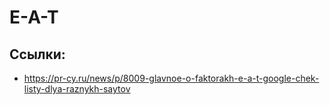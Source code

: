 # E-A-T

## Ссылки:
- https://pr-cy.ru/news/p/8009-glavnoe-o-faktorakh-e-a-t-google-chek-listy-dlya-raznykh-saytov
